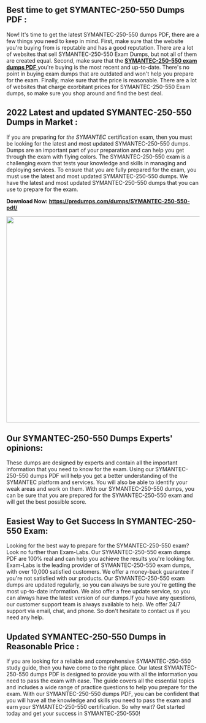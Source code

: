 <h2>Best time to get SYMANTEC-250-550 Dumps PDF :</h2>
<p>Now! It's time to get the latest SYMANTEC-250-550 dumps PDF, there are a few things you need to keep in mind. First, make sure that the website you're buying from is reputable and has a good reputation. There are a lot of websites that sell SYMANTEC-250-550 Exam Dumps, but not all of them are created equal. Second, make sure that the <a href="https://predumps.com/dumps/SYMANTEC-250-550-pdf/"><strong>SYMANTEC-250-550 exam dumps PDF</strong> </a>you're buying is the most recent and up-to-date. There's no point in buying exam dumps that are outdated and won't help you prepare for the exam. Finally, make sure that the price is reasonable. There are a lot of websites that charge exorbitant prices for SYMANTEC-250-550 Exam dumps, so make sure you shop around and find the best deal.</p>
<h2>2022 Latest and updated SYMANTEC-250-550 Dumps in Market :</h2>
<p>If you are preparing for <em>the SYMANTEC </em>certification exam, then you must be looking for the latest and most updated SYMANTEC-250-550 dumps. Dumps are an important part of your preparation and can help you get through the exam with flying colors. The SYMANTEC-250-550 exam is a challenging exam that tests your knowledge and skills in managing and deploying services. To ensure that you are fully prepared for the exam, you must use the latest and most updated SYMANTEC-250-550 dumps. We have the latest and most updated SYMANTEC-250-550 dumps that you can use to prepare for the exam.</p>
<p><strong>Download Now:&nbsp;<a href="https://predumps.com/dumps/SYMANTEC-250-550-pdf/">https://predumps.com/dumps/SYMANTEC-250-550-pdf/</a></strong></p>
<p><strong><img src="https://i.ibb.co/m0K1qY8/predumps.png" alt="" width="640" height="537" /></strong></p>
<h2>Our SYMANTEC-250-550 Dumps Experts' opinions:</h2>
<p>These dumps are designed by experts and contain all the important information that you need to know for the exam. Using our SYMANTEC-250-550 dumps PDF will help you get a better understanding of the SYMANTEC platform and services. You will also be able to identify your weak areas and work on them. With our SYMANTEC-250-550 dumps, you can be sure that you are prepared for the SYMANTEC-250-550 exam and will get the best possible score.</p>
<h2>Easiest Way to Get Success In SYMANTEC-250-550 Exam:</h2>
<p>Looking for the best way to prepare for the SYMANTEC-250-550 exam? Look no further than Exam-Labs. Our SYMANTEC-250-550 exam dumps PDF are 100% real and can help you achieve the results you're looking for. Exam-Labs is the leading provider of SYMANTEC-250-550 exam dumps, with over 10,000 satisfied customers. We offer a money-back guarantee if you're not satisfied with our products. Our SYMANTEC-250-550 exam dumps are updated regularly, so you can always be sure you're getting the most up-to-date information. We also offer a free update service, so you can always have the latest version of our dumps.If you have any questions, our customer support team is always available to help. We offer 24/7 support via email, chat, and phone. So don't hesitate to contact us if you need any help.</p>
<h2>Updated SYMANTEC-250-550 Dumps in Reasonable Price :</h2>
<p>If you are looking for a reliable and comprehensive SYMANTEC-250-550 study guide, then you have come to the right place. Our latest SYMANTEC-250-550 dumps PDF is designed to provide you with all the information you need to pass the exam with ease. The guide covers all the essential topics and includes a wide range of practice questions to help you prepare for the exam. With our SYMANTEC-250-550 dumps PDF, you can be confident that you will have all the knowledge and skills you need to pass the exam and earn your SYMANTEC-250-550 certification. So why wait? Get started today and get your success in SYMANTEC-250-550!</p>
<p>&nbsp;</p>
<p>&nbsp;</p>
